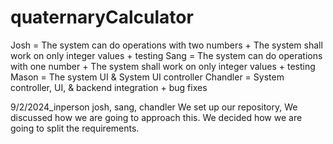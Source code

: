 # quaternaryCalculator

Josh = The system can do operations with two numbers + The system shall work on only integer values + testing
Sang = The system can do operations with one number + The system shall work on only integer values + testing
Mason = The system UI & System UI controller 
Chandler = System controller, UI, & backend integration + bug fixes


9/2/2024_inperson
josh, sang, chandler
We set up our repository, We discussed how we are going to approach this. We decided how we are going to split the requirements.
